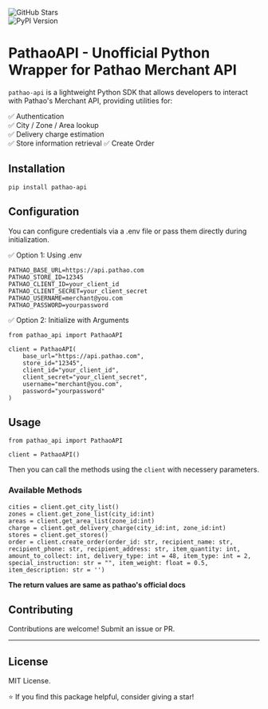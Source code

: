![GitHub Stars](https://img.shields.io/github/stars/Muktadirul675/pathao-api?style=social)  
![PyPI Version](https://img.shields.io/pypi/v/pathao-api)  

# PathaoAPI - Unofficial Python Wrapper for Pathao Merchant API

`pathao-api` is a lightweight Python SDK that allows developers to interact with Pathao's Merchant API, providing utilities for:

✅ Authentication  
✅ City / Zone / Area lookup  
✅ Delivery charge estimation  
✅ Store information retrieval
✅ Create Order

## Installation

```
pip install pathao-api
```

## Configuration

You can configure credentials via a .env file or pass them directly during initialization.

✅ Option 1: Using .env
```
PATHAO_BASE_URL=https://api.pathao.com
PATHAO_STORE_ID=12345
PATHAO_CLIENT_ID=your_client_id
PATHAO_CLIENT_SECRET=your_client_secret
PATHAO_USERNAME=merchant@you.com
PATHAO_PASSWORD=yourpassword
```
✅ Option 2: Initialize with Arguments

```
from pathao_api import PathaoAPI

client = PathaoAPI(
    base_url="https://api.pathao.com",
    store_id="12345",
    client_id="your_client_id",
    client_secret="your_client_secret",
    username="merchant@you.com",
    password="yourpassword"
)
```


## Usage

```
from pathao_api import PathaoAPI

client = PathaoAPI()
```

Then you can call the methods using the `client` with necessery parameters.
### Available Methods
```
cities = client.get_city_list()
zones = client.get_zone_list(city_id:int)
areas = client.get_area_list(zone_id:int)
charge = client.get_delivery_charge(city_id:int, zone_id:int)
stores = client.get_stores()
order = client.create_order(order_id: str, recipient_name: str, recipient_phone: str, recipient_address: str, item_quantity: int, amount_to_collect: int, delivery_type: int = 48, item_type: int = 2, special_instruction: str = "", item_weight: float = 0.5, item_description: str = '')
```
**The return values are same as pathao's official docs**

## Contributing

Contributions are welcome! Submit an issue or PR.

---

## License

MIT License.

⭐ If you find this package helpful, consider giving a star!